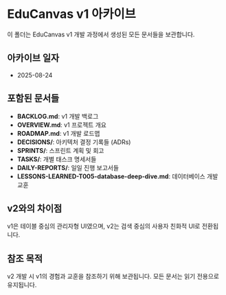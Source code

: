 # EduCanvas v1 아카이브

이 폴더는 EduCanvas v1 개발 과정에서 생성된 모든 문서들을 보관합니다.

## 아카이브 일자
- 2025-08-24

## 포함된 문서들
- **BACKLOG.md**: v1 개발 백로그
- **OVERVIEW.md**: v1 프로젝트 개요
- **ROADMAP.md**: v1 개발 로드맵
- **DECISIONS/**: 아키텍처 결정 기록들 (ADRs)
- **SPRINTS/**: 스프린트 계획 및 회고
- **TASKS/**: 개별 태스크 명세서들
- **DAILY-REPORTS/**: 일일 진행 보고서들
- **LESSONS-LEARNED-T005-database-deep-dive.md**: 데이터베이스 개발 교훈

## v2와의 차이점
v1은 테이블 중심의 관리자형 UI였으며, v2는 검색 중심의 사용자 친화적 UI로 전환됩니다.

## 참조 목적
v2 개발 시 v1의 경험과 교훈을 참조하기 위해 보관됩니다.
모든 문서는 읽기 전용으로 유지됩니다.